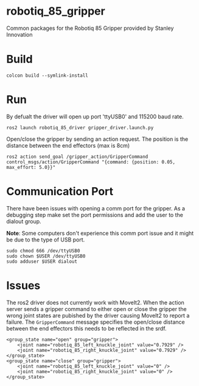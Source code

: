 # robotiq_85_gripper
Common packages for the Robotiq 85 Gripper provided by Stanley Innovation


# Build 
```
colcon build --symlink-install
```

# Run 
By defualt the driver will open up port 'ttyUSB0' and 115200 baud rate.

```
ros2 launch robotiq_85_driver gripper_driver.launch.py
```

Open/close the gripper by sending an action request. The position is the distance between the end effectors (max is 8cm)
```
ros2 action send_goal /gripper_action/GripperCommand control_msgs/action/GripperCommand "{command: {position: 0.05, max_effort: 5.0}}"
```

# Communication Port  
There have been issues with opening a comm port for the gripper. As a debugging step make set the port permissions and add the user to the dialout group. 

**Note**: Some computers don't experience this comm port issue and it might be due to the type of USB port. 

```
sudo chmod 666 /dev/ttyUSB0
sudo chown $USER /dev/ttyUSB0
sudo adduser $USER dialout
```

# Issues 
The ros2 driver does not currently work with MoveIt2. When the action server sends a gripper command to either open or close the gripper the wrong joint states are pubished by the driver causing MoveIt2 to report a failure. The `GripperCommand` message specifies the open/close distance between the end effectors this needs to be reflected in the srdf. 

```
<group_state name="open" group="gripper">
    <joint name="robotiq_85_left_knuckle_joint" value="0.7929" />
    <joint name="robotiq_85_right_knuckle_joint" value="0.7929" />
</group_state>
<group_state name="close" group="gripper">
    <joint name="robotiq_85_left_knuckle_joint" value="0" />
    <joint name="robotiq_85_right_knuckle_joint" value="0" />
</group_state>
```


